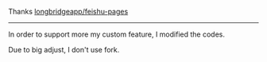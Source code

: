 Thanks [longbridgeapp/feishu-pages](https://github.com/longbridgeapp/feishu-pages/issues)

---
In order to support more my custom feature, I modified the codes.

Due to big adjust, I don't use fork.